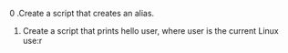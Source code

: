 0 .Create a script that creates an alias.
1. Create a script that prints hello user, where user is the current Linux use:r
